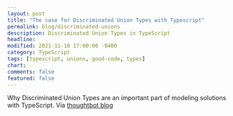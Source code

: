 ```yaml
---
layout: post
title: "The case for Discriminated Union Types with Typescript"
permalink: blog/discriminated-unions
description: Discriminated Union Types in TypeScript
headline:
modified: 2021-11-10 17:00:00 -0400
category: TypeScript
tags: [typescript, unions, good-code, types]
chart:
comments: false
featured: false
---
```


Why Discriminated Union Types are an important part of modeling solutions with
TypeScript. Via [thoughtbot blog]

[thoughtbot blog]: https://thoughtbot.com/blog/the-case-for-discriminated-union-types-with-typescript

